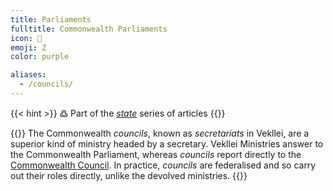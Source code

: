 ```yaml
---
title: Parliaments
fulltitle: Commonwealth Parliaments
icon: 🌸
emoji: Ζ
color: purple

aliases:
  - /councils/
---
```

{{< hint >}}
߷ Part of the *[state](/state/)* series of articles
{{</hint>}}

{{<hint panel>}}
The Commonwealth *councils*, known as *secretariats* in Vekllei, are a superior kind of ministry headed by a secretary. Vekllei Ministries answer to the Commonwealth Parliament, whereas *councils* report directly to the [Commonwealth Council](/council/). In practice, *councils* are federalised and so carry out their roles directly, unlike the devolved ministries.
{{</hint>}}